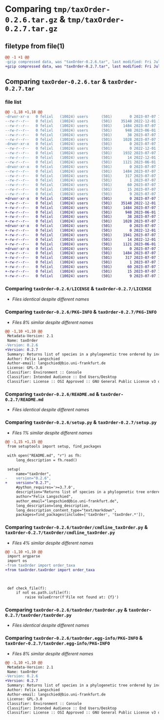 # Comparing `tmp/taxOrder-0.2.6.tar.gz` & `tmp/taxOrder-0.2.7.tar.gz`

## filetype from file(1)

```diff
@@ -1 +1 @@
-gzip compressed data, was "taxOrder-0.2.6.tar", last modified: Fri Jul  7 10:02:56 2023, max compression
+gzip compressed data, was "taxOrder-0.2.7.tar", last modified: Fri Jul  7 10:04:26 2023, max compression
```

## Comparing `taxOrder-0.2.6.tar` & `taxOrder-0.2.7.tar`

### file list

```diff
@@ -1,18 +1,18 @@
-drwxr-xr-x   0 felixl   (10024) users      (501)        0 2023-07-07 10:02:56.515267 taxOrder-0.2.6/
--rw-r--r--   0 felixl   (10024) users      (501)    35148 2022-12-01 14:14:30.000000 taxOrder-0.2.6/LICENSE
--rw-r--r--   0 felixl   (10024) users      (501)     1484 2023-07-07 10:02:56.513270 taxOrder-0.2.6/PKG-INFO
--rw-r--r--   0 felixl   (10024) users      (501)      948 2023-06-01 11:02:50.000000 taxOrder-0.2.6/README.md
--rw-r--r--   0 felixl   (10024) users      (501)       38 2023-07-07 10:02:56.516266 taxOrder-0.2.6/setup.cfg
--rw-r--r--   0 felixl   (10024) users      (501)     1028 2023-07-07 10:02:43.000000 taxOrder-0.2.6/setup.py
-drwxr-xr-x   0 felixl   (10024) users      (501)        0 2023-07-07 10:02:56.491267 taxOrder-0.2.6/taxOrder/
--rw-r--r--   0 felixl   (10024) users      (501)        0 2022-12-01 13:23:00.000000 taxOrder-0.2.6/taxOrder/__init__.py
--rw-r--r--   0 felixl   (10024) users      (501)     1932 2023-07-07 10:01:17.000000 taxOrder-0.2.6/taxOrder/cmdline_taxOrder.py
--rw-r--r--   0 felixl   (10024) users      (501)       14 2022-12-01 13:28:58.000000 taxOrder-0.2.6/taxOrder/requirements.txt
--rw-r--r--   0 felixl   (10024) users      (501)     1121 2023-06-01 11:03:23.000000 taxOrder-0.2.6/taxOrder/taxOrder.py
-drwxr-xr-x   0 felixl   (10024) users      (501)        0 2023-07-07 10:02:56.510265 taxOrder-0.2.6/taxOrder.egg-info/
--rw-r--r--   0 felixl   (10024) users      (501)     1484 2023-07-07 10:02:56.000000 taxOrder-0.2.6/taxOrder.egg-info/PKG-INFO
--rw-r--r--   0 felixl   (10024) users      (501)      317 2023-07-07 10:02:56.000000 taxOrder-0.2.6/taxOrder.egg-info/SOURCES.txt
--rw-r--r--   0 felixl   (10024) users      (501)        1 2023-07-07 10:02:56.000000 taxOrder-0.2.6/taxOrder.egg-info/dependency_links.txt
--rw-r--r--   0 felixl   (10024) users      (501)       60 2023-07-07 10:02:56.000000 taxOrder-0.2.6/taxOrder.egg-info/entry_points.txt
--rw-r--r--   0 felixl   (10024) users      (501)       15 2023-07-07 10:02:56.000000 taxOrder-0.2.6/taxOrder.egg-info/requires.txt
--rw-r--r--   0 felixl   (10024) users      (501)        9 2023-07-07 10:02:56.000000 taxOrder-0.2.6/taxOrder.egg-info/top_level.txt
+drwxr-xr-x   0 felixl   (10024) users      (501)        0 2023-07-07 10:04:26.926382 taxOrder-0.2.7/
+-rw-r--r--   0 felixl   (10024) users      (501)    35148 2022-12-01 14:14:30.000000 taxOrder-0.2.7/LICENSE
+-rw-r--r--   0 felixl   (10024) users      (501)     1484 2023-07-07 10:04:26.925375 taxOrder-0.2.7/PKG-INFO
+-rw-r--r--   0 felixl   (10024) users      (501)      948 2023-06-01 11:02:50.000000 taxOrder-0.2.7/README.md
+-rw-r--r--   0 felixl   (10024) users      (501)       38 2023-07-07 10:04:26.927377 taxOrder-0.2.7/setup.cfg
+-rw-r--r--   0 felixl   (10024) users      (501)     1028 2023-07-07 10:04:17.000000 taxOrder-0.2.7/setup.py
+drwxr-xr-x   0 felixl   (10024) users      (501)        0 2023-07-07 10:04:26.897390 taxOrder-0.2.7/taxOrder/
+-rw-r--r--   0 felixl   (10024) users      (501)        0 2022-12-01 13:23:00.000000 taxOrder-0.2.7/taxOrder/__init__.py
+-rw-r--r--   0 felixl   (10024) users      (501)     1941 2023-07-07 10:04:05.000000 taxOrder-0.2.7/taxOrder/cmdline_taxOrder.py
+-rw-r--r--   0 felixl   (10024) users      (501)       14 2022-12-01 13:28:58.000000 taxOrder-0.2.7/taxOrder/requirements.txt
+-rw-r--r--   0 felixl   (10024) users      (501)     1121 2023-06-01 11:03:23.000000 taxOrder-0.2.7/taxOrder/taxOrder.py
+drwxr-xr-x   0 felixl   (10024) users      (501)        0 2023-07-07 10:04:26.921380 taxOrder-0.2.7/taxOrder.egg-info/
+-rw-r--r--   0 felixl   (10024) users      (501)     1484 2023-07-07 10:04:26.000000 taxOrder-0.2.7/taxOrder.egg-info/PKG-INFO
+-rw-r--r--   0 felixl   (10024) users      (501)      317 2023-07-07 10:04:26.000000 taxOrder-0.2.7/taxOrder.egg-info/SOURCES.txt
+-rw-r--r--   0 felixl   (10024) users      (501)        1 2023-07-07 10:04:26.000000 taxOrder-0.2.7/taxOrder.egg-info/dependency_links.txt
+-rw-r--r--   0 felixl   (10024) users      (501)       60 2023-07-07 10:04:26.000000 taxOrder-0.2.7/taxOrder.egg-info/entry_points.txt
+-rw-r--r--   0 felixl   (10024) users      (501)       15 2023-07-07 10:04:26.000000 taxOrder-0.2.7/taxOrder.egg-info/requires.txt
+-rw-r--r--   0 felixl   (10024) users      (501)        9 2023-07-07 10:04:26.000000 taxOrder-0.2.7/taxOrder.egg-info/top_level.txt
```

### Comparing `taxOrder-0.2.6/LICENSE` & `taxOrder-0.2.7/LICENSE`

 * *Files identical despite different names*

### Comparing `taxOrder-0.2.6/PKG-INFO` & `taxOrder-0.2.7/PKG-INFO`

 * *Files 8% similar despite different names*

```diff
@@ -1,10 +1,10 @@
 Metadata-Version: 2.1
 Name: taxOrder
-Version: 0.2.6
+Version: 0.2.7
 Summary: Returns list of species in a phylogenetic tree ordered by increasing taxonomic distance to a reference species
 Author: Felix Langschied
 Author-email: langschied@bio.uni-frankfurt.de
 License: GPL-3.0
 Classifier: Environment :: Console
 Classifier: Intended Audience :: End Users/Desktop
 Classifier: License :: OSI Approved :: GNU General Public License v3 or later (GPLv3+)
```

### Comparing `taxOrder-0.2.6/README.md` & `taxOrder-0.2.7/README.md`

 * *Files identical despite different names*

### Comparing `taxOrder-0.2.6/setup.py` & `taxOrder-0.2.7/setup.py`

 * *Files 1% similar despite different names*

```diff
@@ -1,15 +1,15 @@
 from setuptools import setup, find_packages
 
 with open("README.md", "r") as fh:
     long_description = fh.read()
 
 setup(
     name="taxOrder",
-    version="0.2.6",
+    version="0.2.7",
     #python_requires='>=3.7.0',
     description="Returns list of species in a phylogenetic tree ordered by increasing taxonomic distance to a reference species",
     author="Felix Langschied",
     author_email="langschied@bio.uni-frankfurt.de",
     long_description=long_description,
     long_description_content_type="text/markdown",
     packages=find_packages(include=['taxOrder', 'taxOrder.*']),
```

### Comparing `taxOrder-0.2.6/taxOrder/cmdline_taxOrder.py` & `taxOrder-0.2.7/taxOrder/cmdline_taxOrder.py`

 * *Files 4% similar despite different names*

```diff
@@ -1,10 +1,10 @@
 import argparse
 import os
-from taxOrder import order_taxa
+from taxOrder.taxOrder import order_taxa
 
 
 
 def check_file(f):
     if not os.path.isfile(f):
         raise ValueError(f'File not found at: {f}')
```

### Comparing `taxOrder-0.2.6/taxOrder/taxOrder.py` & `taxOrder-0.2.7/taxOrder/taxOrder.py`

 * *Files identical despite different names*

### Comparing `taxOrder-0.2.6/taxOrder.egg-info/PKG-INFO` & `taxOrder-0.2.7/taxOrder.egg-info/PKG-INFO`

 * *Files 8% similar despite different names*

```diff
@@ -1,10 +1,10 @@
 Metadata-Version: 2.1
 Name: taxOrder
-Version: 0.2.6
+Version: 0.2.7
 Summary: Returns list of species in a phylogenetic tree ordered by increasing taxonomic distance to a reference species
 Author: Felix Langschied
 Author-email: langschied@bio.uni-frankfurt.de
 License: GPL-3.0
 Classifier: Environment :: Console
 Classifier: Intended Audience :: End Users/Desktop
 Classifier: License :: OSI Approved :: GNU General Public License v3 or later (GPLv3+)
```

